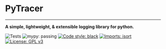 # PyTracer

---
**A simple, lightweight, & extensible logging library for python.**

![Tests](https://github.com/ErisFletcher/pytraced/actions/workflows/tests.yml/badge.svg) ![mypy: passing](https://img.shields.io/static/v1?label=mypy&message=passing&color=green) [![Code style: black](https://img.shields.io/badge/code%20style-black-000000.svg)](https://github.com/psf/black) [![Imports: isort](https://img.shields.io/badge/%20imports-isort-%231674b1?style=flat&labelColor=ef8336)](https://pycqa.github.io/isort/) [![License: GPL v3](https://img.shields.io/badge/License-GPLv3-blue.svg)](https://www.gnu.org/licenses/gpl-3.0)
